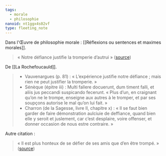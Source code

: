 ```yaml
---
tags:
  - morale
  - philosophie
nanoid: nt1ggx4s02vf
type: fleeting_note
---
```

Dans l'Œuvre de philosophie morale : [[Réflexions ou sentences et maximes morales]].

> « Notre défiance justifie la tromperie d’autrui » ([source](https://fr.wikisource.org/wiki/Page:La_Rochefoucauld_-_%C5%92uvres,_Hachette,_t1,_1868.djvu/204))

De [[La Rochefoucauld]].

> - Vauvenargues (p. 81) : « L’expérience justifie notre défiance ; mais rien ne peut justifier la tromperie. »
> - Sénèque (épitre iii) : Multi fallere docuerunt, dum timent falli, et aliis jus peccandi suspicando fecerunt. « Plus d’un, en craignant qu’on ne le trompe, enseigne aux autres à le tromper, et par ses soupçons autorise le mal qu’on lui fait. » 
> - Charron (de la Sagesse, livre II, chapitre x) : « Il se faut bien garder de faire démonstration aulciuie de deffiance, quand bien elle y seroit et juslement, car c’est desplaire, voire offenser, et donner occasion de nous estre contraire. »

Autre citation :

> « Il est plus honteux de se défier de ses amis que d’en être trompé. » ([source](https://fr.wikisource.org/wiki/Page:La_Rochefoucauld_-_%C5%92uvres,_Hachette,_t1,_1868.djvu/203))
